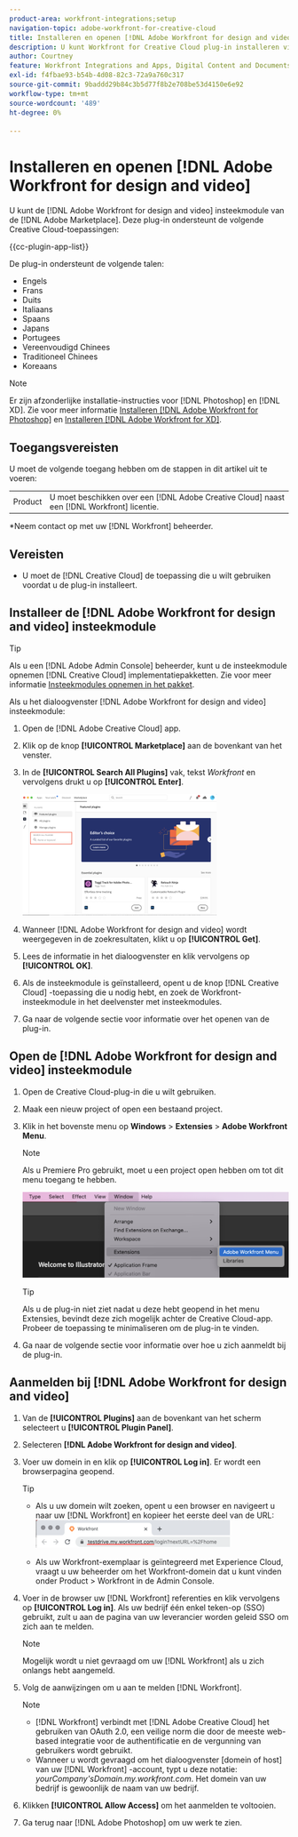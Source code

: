 ```yaml
---
product-area: workfront-integrations;setup
navigation-topic: adobe-workfront-for-creative-cloud
title: Installeren en openen [!DNL Adobe Workfront for design and video]
description: U kunt Workfront for Creative Cloud plug-in installeren via de Adobe Marketplace.
author: Courtney
feature: Workfront Integrations and Apps, Digital Content and Documents
exl-id: f4fbae93-b54b-4d08-82c3-72a9a760c317
source-git-commit: 9baddd29b84c3b5d77f8b2e708be53d4150e6e92
workflow-type: tm+mt
source-wordcount: '489'
ht-degree: 0%

---
```


# Installeren en openen [!DNL Adobe Workfront for design and video]

U kunt de [!DNL Adobe Workfront for design and video] insteekmodule van de [!DNL Adobe Marketplace]. Deze plug-in ondersteunt de volgende Creative Cloud-toepassingen:

{{cc-plugin-app-list}}

De plug-in ondersteunt de volgende talen:

* Engels
* Frans
* Duits
* Italiaans
* Spaans
* Japans
* Portugees
* Vereenvoudigd Chinees
* Traditioneel Chinees
* Koreaans

>[!NOTE]
>
>Er zijn afzonderlijke installatie-instructies voor [!DNL Photoshop] en [!DNL XD]. Zie voor meer informatie [Installeren [!DNL Adobe Workfront for Photoshop]](/help/quicksilver/workfront-integrations-and-apps/adobe-workfront-for-creative-cloud/wf-cc-install-ps.md) en [Installeren [!DNL Adobe Workfront for XD]](/help/quicksilver/workfront-integrations-and-apps/adobe-workfront-for-creative-cloud/wf-adobe-xd-install.md).


## Toegangsvereisten

U moet de volgende toegang hebben om de stappen in dit artikel uit te voeren:

<table style="table-layout:auto"> 
 <col> 
 <col> 
 <tbody> 
 <!-- <tr> 
   <td role="rowheader">[!DNL Adobe Workfront] plan*</td> 
   <td> <p>[!UICONTROL Pro] or higher</p> </td> 
  </tr> 
  <tr data-mc-conditions=""> 
   <td role="rowheader">[!DNL Adobe Workfront] license*</td> 
   <td> <p>[!UICONTROL Work] or [!UICONTROL Plan]</p> </td> 
  </tr> -->
  <tr> 
   <td role="rowheader">Product</td> 
   <td>U moet beschikken over een [!DNL Adobe Creative Cloud] naast een [!DNL Workfront] licentie.</td> 
  </tr> 
 </tbody> 
</table>

&#42;Neem contact op met uw [!DNL Workfront] beheerder.

## Vereisten

* U moet de [!DNL Creative Cloud] de toepassing die u wilt gebruiken voordat u de plug-in installeert.

## Installeer de [!DNL Adobe Workfront for design and video] insteekmodule

>[!TIP]
>
>Als u een [!DNL Adobe Admin Console] beheerder, kunt u de insteekmodule opnemen [!DNL Creative Cloud] implementatiepakketten. Zie voor meer informatie [Insteekmodules opnemen in het pakket](https://helpx.adobe.com/in/enterprise/using/manage-extensions.html).

Als u het dialoogvenster [!DNL Adobe Workfront for design and video] insteekmodule:

1. Open de [!DNL Adobe Creative Cloud] app.
1. Klik op de knop **[!UICONTROL Marketplace]** aan de bovenkant van het venster.
1. In de **[!UICONTROL Search All Plugins]** vak, tekst *Workfront* en vervolgens drukt u op **[!UICONTROL Enter]**.

   ![](assets/adobe-marketplace-350x218.png)

1. Wanneer [!DNL Adobe Workfront for design and video] wordt weergegeven in de zoekresultaten, klikt u op **[!UICONTROL Get]**.
1. Lees de informatie in het dialoogvenster en klik vervolgens op **[!UICONTROL OK]**.
1. Als de insteekmodule is geïnstalleerd, opent u de knop [!DNL Creative Cloud] -toepassing die u nodig hebt, en zoek de Workfront-insteekmodule in het deelvenster met insteekmodules.

   <!-- new screen -->

1. Ga naar de volgende sectie voor informatie over het openen van de plug-in.

## Open de [!DNL Adobe Workfront for design and video] insteekmodule

1. Open de Creative Cloud-plug-in die u wilt gebruiken.

1. Maak een nieuw project of open een bestaand project.

1. Klik in het bovenste menu op **Windows** > **Extensies** > **Adobe Workfront Menu**.

   >[!NOTE]
   >
   >Als u Premiere Pro gebruikt, moet u een project open hebben om tot dit menu toegang te hebben.

   ![](assets/adobe-workfront-menu.png)


   >[!TIP]
   >
   >Als u de plug-in niet ziet nadat u deze hebt geopend in het menu Extensies, bevindt deze zich mogelijk achter de Creative Cloud-app. Probeer de toepassing te minimaliseren om de plug-in te vinden.

1. Ga naar de volgende sectie voor informatie over hoe u zich aanmeldt bij de plug-in.


## Aanmelden bij [!DNL Adobe Workfront for design and video]

1. Van de **[!UICONTROL Plugins]** aan de bovenkant van het scherm selecteert u **[!UICONTROL Plugin Panel]**.
1. Selecteren **[!DNL Adobe Workfront for design and video]**.
1. Voer uw domein in en klik op **[!UICONTROL Log in]**. Er wordt een browserpagina geopend.

   >[!TIP]
   >
   >* Als u uw domein wilt zoeken, opent u een browser en navigeert u naar uw [!DNL Workfront] en kopieer het eerste deel van de URL:\
      >![](assets/domain-350x50.png)
   >
   > * Als uw Workfront-exemplaar is geïntegreerd met Experience Cloud, vraagt u uw beheerder om het Workfront-domein dat u kunt vinden onder Product > Workfront in de Admin Console.


1. Voer in de browser uw [!DNL Workfront] referenties en klik vervolgens op **[!UICONTROL Log in]**. Als uw bedrijf één enkel teken-op (SSO) gebruikt, zult u aan de pagina van uw leverancier worden geleid SSO om zich aan te melden.

   >[!NOTE]
   >
   >Mogelijk wordt u niet gevraagd om uw [!DNL Workfront] als u zich onlangs hebt aangemeld.

1. Volg de aanwijzingen om u aan te melden [!DNL Workfront].

   >[!NOTE]
   >
   >* [!DNL Workfront] verbindt met [!DNL Adobe Creative Cloud] het gebruiken van OAuth 2.0, een veilige norm die door de meeste web-based integratie voor de authentificatie en de vergunning van gebruikers wordt gebruikt.
   >* Wanneer u wordt gevraagd om het dialoogvenster [domein of host] van uw [!DNL Workfront] -account, typt u deze notatie: *yourCompany&#39;sDomain.my.workfront.com*. Het domein van uw bedrijf is gewoonlijk de naam van uw bedrijf.


1. Klikken **[!UICONTROL Allow Access]** om het aanmelden te voltooien.
1. Ga terug naar [!DNL Adobe Photoshop] om uw werk te zien.

